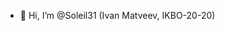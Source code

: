 - 👋 Hi, I’m @Soleil31 (Ivan Matveev, IKBO-20-20)
<!---
Soleil31/Soleil31 is a ✨ special ✨ repository because its `README.md` (this file) appears on your GitHub profile.
You can click the Preview link to take a look at your changes.
--->
